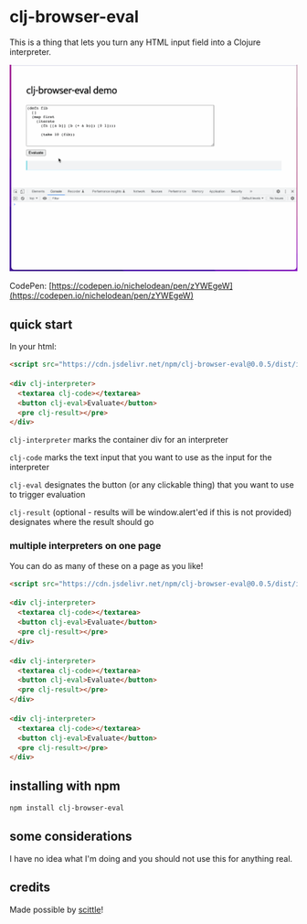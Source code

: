 # clj-browser-eval

This is a thing that lets you turn any HTML input field into a Clojure interpreter.

![clj-browser-eval.gif](./example/clj-browser-eval.gif)

CodePen: [https://codepen.io/nichelodean/pen/zYWEgeW](https://codepen.io/nichelodean/pen/zYWEgeW)

## quick start

In your html:
```html
<script src="https://cdn.jsdelivr.net/npm/clj-browser-eval@0.0.5/dist/index.js"></script>

<div clj-interpreter>
  <textarea clj-code></textarea>
  <button clj-eval>Evaluate</button>
  <pre clj-result></pre>
</div>
```

`clj-interpreter` marks the container div for an interpreter

`clj-code` marks the text input that you want to use as the input for the interpreter

`clj-eval` designates the button (or any clickable thing) that you want to use to trigger evaluation

`clj-result` (optional - results will be window.alert'ed if this is not provided) designates where the result should go

### multiple interpreters on one page

You can do as many of these on a page as you like!

```html
<script src="https://cdn.jsdelivr.net/npm/clj-browser-eval@0.0.5/dist/index.js"></script>

<div clj-interpreter>
  <textarea clj-code></textarea>
  <button clj-eval>Evaluate</button>
  <pre clj-result></pre>
</div>

<div clj-interpreter>
  <textarea clj-code></textarea>
  <button clj-eval>Evaluate</button>
  <pre clj-result></pre>
</div>

<div clj-interpreter>
  <textarea clj-code></textarea>
  <button clj-eval>Evaluate</button>
  <pre clj-result></pre>
</div>
```

## installing with npm

```bash
npm install clj-browser-eval
```

## some considerations

I have no idea what I'm doing and you should not use this for anything real.

## credits

Made possible by [scittle](https://github.com/babashka/scittle)!
